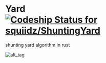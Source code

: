 # Yard [ ![Codeship Status for squiidz/ShuntingYard](https://app.codeship.com/projects/1e67dab0-ec91-0134-a3c5-16dadd3af99e/status?branch=master)](https://app.codeship.com/projects/208359)

shunting yard algorithm in rust

![alt_tag](https://upload.wikimedia.org/wikipedia/commons/6/60/Walton_with_Leicester_-_Peterborough_East_train_geograph-2791492-by-Ben-Brooksbank.jpg)

